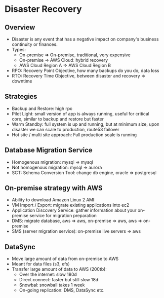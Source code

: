 # Disaster Recovery

## Overview

- Disaster is any event that has a negative impact on company's business continuity or finances.
- Types:
  - On-premise => On-premise, traditional, very expensive
  - On-premise => AWS Cloud: hybrid recovery
  - AWS Cloud Region A => AWS Cloud Region B
- RPO: Recovery Point Objective, how many backups do you do, data loss
- RTO: Recovery Time Objective, between disaster and recovery => downtime

## Strategies

- Backup and Restore: high rpo
- Pilot Light: small version of app is always running, useful for critical core, similar to backup and restore but faster
- Warm Standby: full system is up and running, but at minimum size, upon disaster we can scale to production, route53 failover
- Hot site / multi site approach: Full production scale is running

## Database Migration Service

- Homogenous migration: mysql => mysql
- Not homogenous migration: mysql => aurora
- SCT: Schema Conversion Tool: change db engine, oracle => postgresql

## On-premise strategy with AWS

- Ability to download Amazon Linux 2 AMI
- VM Import / Export: migrate existing applications into ec2
- Application Discovery Service: gather information about your on-premise service for migration preparation
- DMS: migrate database, aws => aws, on-premise => aws, aws => on-premise
- SMS (server migration service): on-premise live servers => aws

## DataSync

- Move large amount of data from on-premise to AWS
- Meant for data files (s3, efs)
- Transfer large amount of data to AWS (200tb):
  - Over the internet: slow 180d
  - Direct connect: faster but still slow 18d
  - Snowbal: snowball takes 1 week
  - On-going replication: DMS, DataSync etc.
